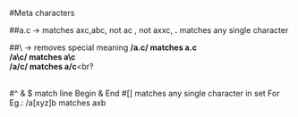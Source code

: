 #Meta characters

##a.c -> matches axc,abc, not ac , not axxc, 
**.** matches any single character

##\ -> removes special meaning 
**/a\.c/ matches a.c**<br>
**/a\\c/ matches a\c**<br>
**/a\/c/ matches a/c**<br?


<br>
#^ & $ match line Begin & End
#[] matches any single character in set 
For Eg.: /a[xyz]b matches axb
